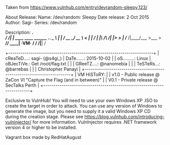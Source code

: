 Taken from https://www.vulnhub.com/entry/devrandom-sleepy,123/ 

About Release:
    Name: /dev/random: Sleepy
    Date release: 2 Oct 2015
    Author: Sagi-
    Series: /dev/random

Description:
  _________.__                              
 /   _____/|  |   ____   ____ ______ ___.__.
 \_____  \ |  | _/ __ \_/ __ \\____ <   |  |
 /        \|  |_\  ___/\  ___/|  |_> >___  |
/_______  /|____/\___  >\___  >   __// ____| ·VM·
        \/           \/     \/|__|   \/

+-----------------------------------------------------------------------+
|  cReaTeD....: sagi- (@s4gi_)      |  DaTe......: 2015-10-02           |
|  oS.........: Linux               |  oBJecTiVe.: Get /root/flag.txt   |
|                                   |  GReeTZ....: @nanomebia           |
|                                   |  TeSTeRs...: @barrebas            |
|                                   |              Christopher Panayi   |
+-----------------------------------------------------------------------+
|  VM HiSToRY:                                                          |
|  v1.0 - Public release @ ZaCon VI "Capture the Flag (and in between)" |
|  V0.1 - Private release @ SecTalks Perth                              |
+-----------------------------------------------------------------------+

Exclusive to VulnHub! You will need to use your own Windows XP .ISO to create the target in order to attack. You can use any version of Windows to generate the image, but you need to supply it a valid Windows XP CD during the creation stage. Please see https://blog.vulnhub.com/introducing-vulninjector/ for more information. VulnInjector requires .NET framework version 4 or higher to be installed.
 
Vagrant box made by RedHatAugust
